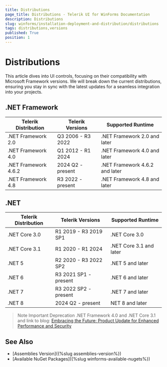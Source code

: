 ```yaml
---
title: Distributions
page_title: Distributions - Telerik UI for WinForms Documentation
description: Distributions
slug: winforms/installation-deployment-and-distribution/distributions
tags: distributions,versions
published: True
position: 1
---
```


# Distributions

This article dives into UI controls, focusing on their compatibility with Microsoft Framework versions. We will break down the current distributions, ensuring you stay in sync with the latest updates for a seamless integration into your projects.

## .NET Framework

|Telerik Distribution|Telerik Versions|Supported Runtime|
|----|----|----|
|.NET Framework 2.0 | Q3 2006 - R3 2022|.NET Framework 2.0 and later|
|.NET Framework 4.0 | Q1 2012 - R1 2024|.NET Framework 4.0 and later|
|.NET Framework 4.6.2 | 2024 Q2 - present|.NET Framework 4.6.2 and later|
|.NET Framework 4.8 | R3 2022 - present|.NET Framework 4.8 and later|


## .NET

|Telerik Distribution|Telerik Versions|Supported Runtime|
|----|----|----|
|.NET Core 3.0| R1 2019 - R3 2019 SP1|.NET Core 3.0|
|.NET Core 3.1| R1 2020 - R1 2024|.NET Core 3.1 and later|
|.NET 5| R2 2020 - R3 2022 SP2|.NET 5 and later|
|.NET 6| R3 2021 SP1 - present|.NET 6 and later	|
|.NET 7| R3 2022 SP2 - present|.NET 7 and later|
|.NET 8| 2024 Q2 - present|NET 8 and later|

>Note Important Deprecation .NET Framework 4.0 and .NET Core 3.1 and link to blog: [Embracing the Future: Product Update for Enhanced Performance and Security](https://www.telerik.com/blogs/embracing-future-product-update-enhanced-performance-and-security)


## See Also

* [Assemblies Version]({%slug assemblies-version%})
* [Available NuGet Packages]({%slug winforms-available-nugets%})
